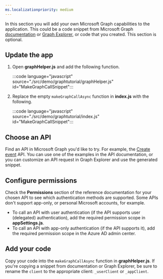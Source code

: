 ```yaml
---
ms.localizationpriority: medium
---
```


<!-- markdownlint-disable MD041 -->

In this section you will add your own Microsoft Graph capabilities to the application. This could be a code snippet from Microsoft Graph [documentation](/graph/api/overview) or [Graph Explorer](https://developer.microsoft.com/graph/graph-explorer), or code that you created. This section is optional.

## Update the app

1. Open **graphHelper.js** and add the following function.

    :::code language="javascript" source="./src/demo/graphtutorial/graphHelper.js" id="MakeGraphCallSnippet":::

1. Replace the empty `makeGraphCallAsync` function in **index.js** with the following.

    :::code language="javascript" source="./src/demo/graphtutorial/index.js" id="MakeGraphCallSnippet":::

## Choose an API

Find an API in Microsoft Graph you'd like to try. For example, the [Create event](/graph/api/user-post-events) API. You can use one of the examples in the API documentation, or you can customize an API request in Graph Explorer and use the generated snippet.

## Configure permissions

Check the **Permissions** section of the reference documentation for your chosen API to see which authentication methods are supported. Some APIs don't support app-only, or personal Microsoft accounts, for example.

- To call an API with user authentication (if the API supports user (delegated) authentication), add the required permission scope in **appSettings.js**.
- To call an API with app-only authentication (if the API supports it), add the required permission scope in the Azure AD admin center.

## Add your code

Copy your code into the `makeGraphCallAsync` function in **graphHelper.js**. If you're copying a snippet from documentation or Graph Explorer, be sure to rename the `client` to the appropriate client: `_userClient` or `_appClient`.
